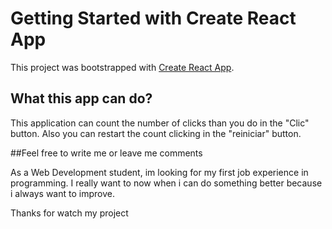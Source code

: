 # Getting Started with Create React App

This project was bootstrapped with [Create React App](https://github.com/facebook/create-react-app).

## What this app can do?

This application can count the number of clicks than you do in the "Clic" button. Also you can restart the count clicking in the "reiniciar" button.

##Feel free to write me or leave me comments

As a Web Development student, im looking for my first job experience in programming. I really want to now when i can do something better because i always want to improve.

Thanks for watch my project
